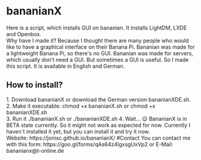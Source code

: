 # bananianX
Here is a script, which installs GUI on bananian. It installs LightDM, LXDE and Openbox.<br>
Why have I made it? Because I thought there are many people who would like to have a graphical interface on their Banana Pi. Bananian was made for a lightweight Banana Pi, so there's no GUI. Bananian was made for servers, which usually don't need a GUI. But sometimes a GUI is useful. So I made this script. It is available in English and German. 
<h2>How to install?</h2>
1. Download bananianX or download the German version bananianXDE.sh.<br>
2. Make it executable: chmod +x bananianX.sh or chmod +x bananianXDE.sh<br>
3. Run it ./bananianX.sh or ./bananianXDE.sh
4. Wait...
😉
BananianX is in BETA state currently. So it might not work as expected for now. Currently I haven´t installed it yet, but you can install it and try it now.<br>
Website: https://jonisc.github.io/bananianX/ 
#Contact
You can contact me with this form: https://goo.gl/forms/qAs64z4lgxsgUxVp2 or E-Mail: bananianx@t-online.de
